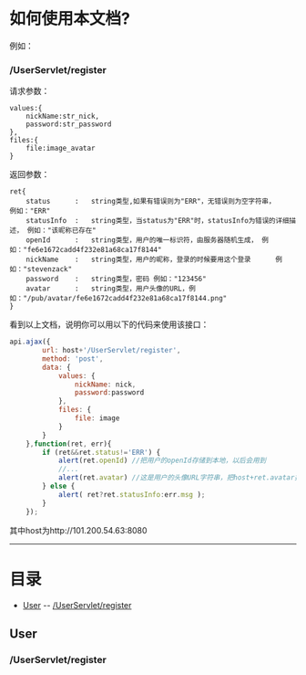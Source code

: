 # 如何使用本文档?

例如：

### /UserServlet/register

请求参数：

	values:{
		nickName:str_nick,
		password:str_password
	},
	files:{
		file:image_avatar
	}

返回参数：

	ret{
		status		:	string类型,如果有错误则为"ERR"，无错误则为空字符串，	例如："ERR"
		statusInfo	:	string类型，当status为"ERR"时，statusInfo为错误的详细描述，	例如："该昵称已存在"
		openId		:	string类型，用户的唯一标识符，由服务器随机生成，	例如："fe6e1672cadd4f232e81a68ca17f8144"
		nickName	:	string类型，用户的昵称，登录的时候要用这个登录		例如："stevenzack"
		password	:	string类型，密码	例如："123456"
		avatar		:	string类型，用户头像的URL，例如："/pub/avatar/fe6e1672cadd4f232e81a68ca17f8144.png"
	}

看到以上文档，说明你可以用以下的代码来使用该接口：

``` javascript
api.ajax({
        url: host+'/UserServlet/register',
        method: 'post',
        data: {
            values: {
                nickName: nick,
                password:password
            },
            files: {
                file: image
            }
        }
    },function(ret, err){
        if (ret&&ret.status!='ERR') {
        	alert(ret.openId) //把用户的openId存储到本地，以后会用到
        	//...
        	alert(ret.avatar) //这是用户的头像URL字符串，把host+ret.avatar插入到img标签的src属性里面即可使用
        } else {
            alert( ret?ret.statusInfo:err.msg );
        }
    });
```

其中host为http://101.200.54.63:8080

---

# 目录

- [User](#user)
-- [/UserServlet/register](#/userservlet/register)

## User

### /UserServlet/register